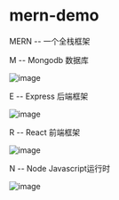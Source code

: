 # mern-demo

MERN -- 一个全栈框架

M -- Mongodb 数据库

![image](https://user-images.githubusercontent.com/75211575/192292445-80ac0604-31fd-469c-8113-bf467b842f94.png)

E -- Express 后端框架

![image](https://user-images.githubusercontent.com/75211575/192292492-6e995436-55aa-4d9c-bd54-96cfa23f78ea.png)

R -- React 前端框架

![image](https://user-images.githubusercontent.com/75211575/192292549-97d5ffab-15b6-4aec-bd61-a82a873f6059.png)

N -- Node Javascript运行时

![image](https://user-images.githubusercontent.com/75211575/192292594-64dac68f-4abc-4bca-9ec1-34bc24a5be9b.png)

